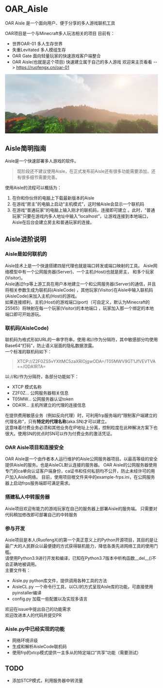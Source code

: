 # OAR_Aisle

OAR Aisle 是一个面向用户、便于分享的多人游戏联机工具

OAR项目是一个与Minecraft多人玩法相关的项目
目前有：
- 世界OAR-01 多人生存世界
- 失重Levitated 多人模组生存
- OAR Gate 面向轻量玩家的快速游戏客户端整合
- OAR Aisle(也就是这个项目) 快速建立属于自己的多人游戏
欢迎来主页看看 --> <https://ruofengx.cn/oar-01>

![OAR-01](img/OAR-01_Title.png)

## Aisle简明指南
Aisle是一个快速部署多人游戏的软件。  

> 现阶段还不建议使用Aisle，在正式发布前Aisle还有很多功能需要添加，还有很多细节需要完善。  

使用Aisle的流程可以概括为：
1. 在你和你伙伴的电脑上下载最新版本的Aisle
2. 在游戏“房主”的电脑上启动“主机模式”，这时候Aisle会显示一个联机码
3. 在游戏“普通玩家”的电脑上输入刚才的联机码，连接即可建立
   。此时，“普通玩家”只要在游戏内多人地址中输入“localhost”，让游戏连接到本地端口，Aisle在后台会建立房主和普通玩家的连接。

## Aisle进阶说明
### Aisle是如何联机的
Aisle技术上是一个快速搭建四层代理也就是端口转发或端口映射的工具。 
Aisle网络模型中有一个公网服务器(Server)、一个主机(Host)也就是房主， 和多个玩家(Visitor)。  
Aisle通过frp等上游工具在用户本地建立一个和公网服务器(Server)的通信，并且将相关参数生成为联机码(AisleCode)
，其他玩家(Visitor)在Aisle中输入联机码(AisleCode)来加入主机(Host)的游戏。  
如果连接顺利，主机(Host)的游戏端口(port)（可自定义，默认为Minecraft的25565）将映射在每一个玩家(Visitor)的本地端口
，玩家加入那一个绑定的本地端口即可开始游玩。  
### 联机码(AisleCode)
联机码为格式形如URL的一串字符串，使用:和//作为分隔符，其中敏感部分均使用Base64“打码”，防止语义层面的隐私数据泄露。  
一个标准的联机码如下：

> XTCP://Z2F0ZS5vYXItMC5zaXRlOjgwODA=/T05MWV9GT1JfVEVTVA==/ODA1RTA=  

以://和/作为分隔符，各部分功能如下：
- XTCP 模式名称
- Z2F0Z... 公网服务器相关信息
- T05MW... 公网服务器认证token
- ODA1R... 主机所建立的代理的连接信息

在提供费用敏感业务（例如反向代理）时，可利用frp服务端的“限制客户端建立的代理名称”，只有**特定的代理名称**(aka.SN)才可以建立。  
这意味着付费业务必须和其他业务在IP地址上分离，控制粒度在此种解决方案下也很大。使用SN的优点时SN可以作为付费业务的激活凭证。

### OAR Aisle项目和连接安全
OAR Aisle是一个由作者本人运行维护的Aisle公网服务器项目。以最高等级的安全提供Aisle的服务。也是AisleCL默认连接的服务器。
OAR Aisle的公网服务器使用专门的ca单向认证客户端身份，ca证书和任何私钥均不公开，防止未经许可的用户加入Aisle网络。
目前，使用项目根文件夹中的example-frps.ini，在公网服务器上启动frps服务端即可满足需求。

### 搭建私人中转服务器
Aisle项目欢迎有能力的游戏玩家在自己的服务器上部署Aisle的服务端。
只需要对代码稍加修改即可部署自己的中转服务

### 参与开发
Aisle项目是本人(RuofengX)的第一个真正意义上的Python开源项目，其目的是让最广大的人民群众以最便捷的方式获得联机能力，降低各类先进网络工具的使用门槛。  
请使用Python3.9进行开发和编译，已知在Python3.7版本中析构函数__del__()不会正确地被调用。  
主要文件有：
- Aisle.py  python库文件，提供调用各种工具的方法
- AisleCL.py  一个命令行工具，以CLI的方式呈现Aisle库的功能，可直接使用pyinstaller编译
- config.py  加载一些配置以及实现多语言

欢迎在issue中提出自己的功能需求  
欢迎改进本人的代码并提交PR

### Aisle.py中已经实现的功能

- 网络环境评级  
- 生成和解析AisleCode联机码
- 使用frp的xtcp模式提供一主多从的特定端口“共享”功能（需要测试）

## TODO
- 添加STCP模式，利用服务器中转流量
